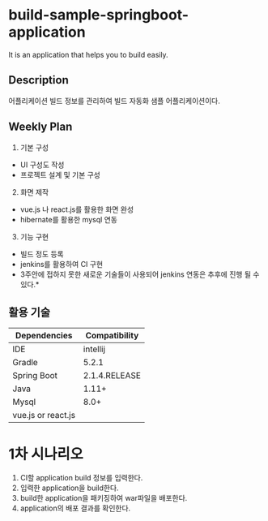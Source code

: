 # build-sample-springboot-application
It is an application that helps you to build easily.

## Description
어플리케이션 빌드 정보를 관리하여 빌드 자동화 샘플 어플리케이션이다.

## Weekly Plan
1. 기본 구성
  * UI 구성도 작성
  * 프로젝트 설계 및 기본 구성
2. 화면 제작
  * vue.js 나 react.js를 활용한 화면 완성
  * hibernate를 활용한 mysql 연동
3. 기능 구현
  * 빌드 정도 등록
  * jenkins를 활용하여 CI 구현
* 3주안에 접하지 못한 새로운 기술들이 사용되어 jenkins 연동은 추후에 진행 될 수 있다.*

## 활용 기술
|Dependencies|Compatibility|
|-------------|-------------|
|IDE|intellij|
|Gradle|5.2.1|
|Spring Boot|2.1.4.RELEASE|
|Java|1.11+|
|Mysql|8.0+|
|vue.js or react.js||

# 1차 시나리오
1. CI할 application build 정보를 입력한다.
2. 입력한 application을 build한다.
3. build한 application을 패키징하여 war파일을 배포한다.
4. application의 배포 결과를 확인한다.
